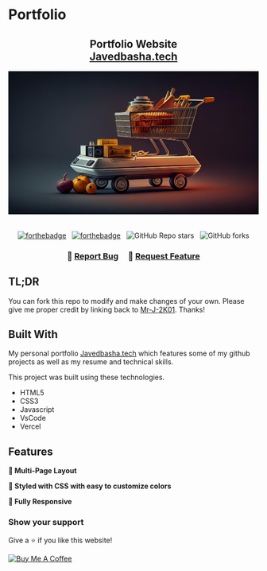 # Portfolio

<h2 align="center">
  Portfolio Website<br/>
  <a href="https://javedbasha.vercel.app/" target="_blank">Javedbasha.tech</a>
</h2>
<div align="center">
  <img alt="Demo" src="images/cart.jpg" />
</div>

<br/>

<center>

[![forthebadge](https://forthebadge.com/images/badges/built-with-love.svg)](https://forthebadge.com) &nbsp;
[![forthebadge](https://forthebadge.com/images/badges/open-source.svg)](https://forthebadge.com) &nbsp;
![GitHub Repo stars](https://img.shields.io/github/stars/Mr-J-2K01/Portfolio?color=red&logo=github&style=for-the-badge) &nbsp;
![GitHub forks](https://img.shields.io/github/forks/Mr-J-2K01/Portfolio?color=red&logo=github&style=for-the-badge)

</center>

<h3 align="center">
    🔹
    <a href="https://github.com/Mr-J-2K01/Portfolio/issues">Report Bug</a> &nbsp; &nbsp;
    🔹
    <a href="https://github.com/Mr-J-2K01/Portfolio/issues">Request Feature</a>
</h3>

## TL;DR

You can fork this repo to modify and make changes of your own. Please give me proper credit by linking back to [Mr-J-2K01](https://github.com/Mr-J-2K01/Portfolio). Thanks!

## Built With

My personal portfolio <a href="https://javedbasha.vercel.app/" target="_blank">Javedbasha.tech</a> which features some of my github projects as well as my resume and technical skills.<br/>

This project was built using these technologies.

- HTML5
- CSS3
- Javascript
- VsCode
- Vercel

## Features

**📖 Multi-Page Layout**

**🎨 Styled with CSS with easy to customize colors**

**📱 Fully Responsive**


### Show your support

Give a ⭐ if you like this website!

<a href="https://www.buymeacoffee.com/Javed2541" target="_blank"><img src="https://cdn.buymeacoffee.com/buttons/v2/default-violet.png" alt="Buy Me A Coffee" height= "60px" width= "217px" ></a>
